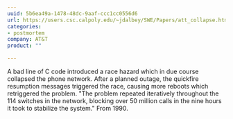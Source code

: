 ```yaml
---
uuid: 5b6ea49a-1478-48dc-9aaf-ccc1cc0556d6
url: https://users.csc.calpoly.edu/~jdalbey/SWE/Papers/att_collapse.html
categories:
- postmortem
company: AT&T
product: ""

---
```


A bad line of C code introduced a race hazard which in due course collapsed the phone network. After a planned outage, the quickfire resumption messages triggered the race,  causing more reboots which retriggered the problem. "The problem repeated iteratively throughout the 114 switches in the network, blocking over 50 million calls in the nine hours it took to stabilize the system." From 1990.
